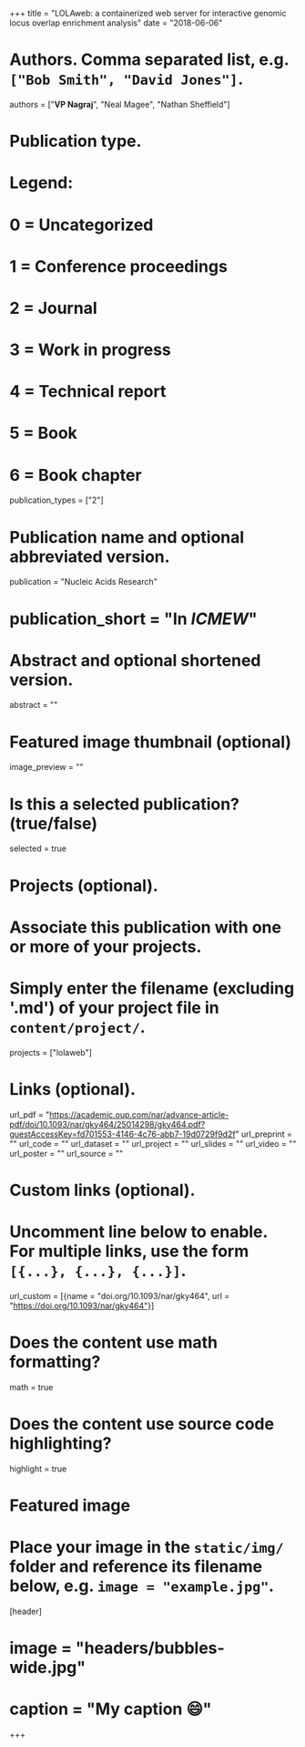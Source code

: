 +++
title = "LOLAweb: a containerized web server for interactive genomic locus overlap enrichment analysis"
date = "2018-06-06"

# Authors. Comma separated list, e.g. `["Bob Smith", "David Jones"]`.
authors = ["**VP Nagraj**", "Neal Magee", "Nathan Sheffield"]

# Publication type.
# Legend:
# 0 = Uncategorized
# 1 = Conference proceedings
# 2 = Journal
# 3 = Work in progress
# 4 = Technical report
# 5 = Book
# 6 = Book chapter
publication_types = ["2"]

# Publication name and optional abbreviated version.
publication = "Nucleic Acids Research"
# publication_short = "In *ICMEW*"

# Abstract and optional shortened version.
abstract = ""

# Featured image thumbnail (optional)
image_preview = ""

# Is this a selected publication? (true/false)
selected = true

# Projects (optional).
#   Associate this publication with one or more of your projects.
#   Simply enter the filename (excluding '.md') of your project file in `content/project/`.
projects = ["lolaweb"]

# Links (optional).
url_pdf = "https://academic.oup.com/nar/advance-article-pdf/doi/10.1093/nar/gky464/25014298/gky464.pdf?guestAccessKey=fd701553-4146-4c76-abb7-19d0729f9d2f"
url_preprint = ""
url_code = ""
url_dataset = ""
url_project = ""
url_slides = ""
url_video = ""
url_poster = ""
url_source = ""

# Custom links (optional).
#   Uncomment line below to enable. For multiple links, use the form `[{...}, {...}, {...}]`.
url_custom = [{name = "doi.org/10.1093/nar/gky464", url = "https://doi.org/10.1093/nar/gky464"}]

# Does the content use math formatting?
math = true

# Does the content use source code highlighting?
highlight = true

# Featured image
# Place your image in the `static/img/` folder and reference its filename below, e.g. `image = "example.jpg"`.
[header]
# image = "headers/bubbles-wide.jpg"
# caption = "My caption :smile:"

+++